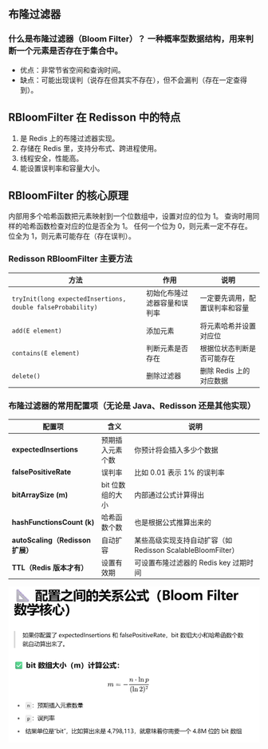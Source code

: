 ## 布隆过滤器 
### 什么是布隆过滤器（Bloom Filter）？ 一种概率型数据结构，用来判断一个元素是否存在于集合中。
- 优点：非常节省空间和查询时间。
- 缺点：可能出现误判（说存在但其实不存在），但不会漏判（存在一定查得到）。
## RBloomFilter 在 Redisson 中的特点 
1. 是 Redis 上的布隆过滤器实现。
2. 存储在 Redis 里，支持分布式、跨进程使用。
3. 线程安全，性能高。
4. 能设置误判率和容量大小。  
## RBloomFilter 的核心原理
内部用多个哈希函数把元素映射到一个位数组中，设置对应的位为 1。 查询时用同样的哈希函数检查对应的位是否全为 1。
任何一个位为 0，则元素一定不存在。 位全为 1，则元素可能存在（存在误判）。 
### Redisson RBloomFilter 主要方法
| 方法                                                          | 作用             | 说明              |
| ----------------------------------------------------------- | -------------- | --------------- |
| `tryInit(long expectedInsertions, double falseProbability)` | 初始化布隆过滤器容量和误判率 | 一定要先调用，配置误判率和容量 |
| `add(E element)`                                            | 添加元素           | 将元素哈希并设置对应位     |
| `contains(E element)`                                       | 判断元素是否存在       | 根据位状态判断是否可能存在   |
| `delete()`                                                  | 删除过滤器          | 删除 Redis 上的对应数据 |    
### 布隆过滤器的常用配置项（无论是 Java、Redisson 还是其他实现）

| 配置项                          | 含义         | 说明                                           |
| ---------------------------- | ---------- | -------------------------------------------- |
| **expectedInsertions**       | 预期插入元素个数   | 你预计将会插入多少个数据                                 |
| **falsePositiveRate**        | 误判率        | 比如 0.01 表示 1% 的误判率                           |
| **bitArraySize (m)**         | bit 位数组的大小 | 内部通过公式计算得出                                   |
| **hashFunctionsCount (k)**   | 哈希函数个数     | 也是根据公式推算出来的                                  |
| **autoScaling（Redisson 扩展）** | 自动扩容       | 某些高级实现支持自动扩容（如 Redisson ScalableBloomFilter） |
| **TTL（Redis 版本才有）**          | 设置有效期      | 可设置布隆过滤器的 Redis key 过期时间                     |

![img.png](img.png)